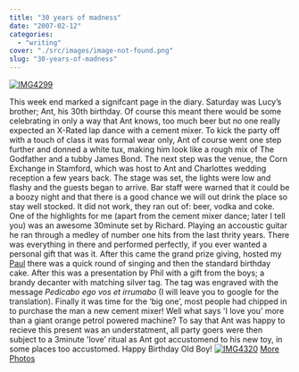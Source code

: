 ```yaml
---
title: "30 years of madness"
date: "2007-02-12"
categories: 
  - "writing"
cover: "./src/images/image-not-found.png"
slug: "30-years-of-madness"
---
```


[![IMG4299](/images/386992434_8f513e6f73_m.jpg)](http://www.flickr.com/photos/funkylarma/386992434/)

This week end marked a signifcant page in the diary. Saturday was Lucy’s brother; Ant, his 30th birthday. Of course this meant there would be some celebrating in only a way that Ant knows, too much beer but no one really expected an X-Rated lap dance with a cement mixer. To kick the party off with a touch of class it was formal wear only, Ant of course went one step further and donned a white tux, making him look like a rough mix of The Godfather and a tubby James Bond. The next step was the venue, the Corn Exchange in Stamford, which was host to Ant and Charlottes wedding reception a few years back. The stage was set, the lights were low and flashy and the guests began to arrive. Bar staff were warned that it could be a boozy night and that there is a good chance we will out drink the place so stay well stocked. It did not work, they ran out of: beer, vodka and coke. One of the highlights for me (apart from the cement mixer dance; later I tell you) was an awesome 30minute set by Richard. Playing an accoustic guitar he ran through a medley of number one hits from the last thrity years. There was everything in there and performed perfectly, if you ever wanted a personal gift that was it. After this came the grand prize giving, hosted my [Paul](http://farm1.static.flickr.com/148/386997138_1d0498886c.jpg) there was a quick round of singing and then the standard birthday cake. After this was a presentation by Phil with a gift from the boys; a brandy decanter with matching silver tag. The tag was engraved with the message _Pedicabo ego vos et irrumabo_ (I will leave you to google for the translation). Finally it was time for the ‘big one’, most people had chipped in to purchase the man a new cement mixer! Well what says 'I love you’ more than a giant orange petrol powered machine? To say that Ant was happy to recieve this present was an understatment, all party goers were then subject to a 3minute 'love’ ritual as Ant got accustomend to his new toy, in some places too accustomed. Happy Birthday Old Boy! [![IMG4320](/images/387006904_28239157df.jpg)](http://www.flickr.com/photos/funkylarma/387006904/ "Photo Sharing") [More Photos](http://www.flickr.com/photos/funkylarma/sets/72157594530276214/)
